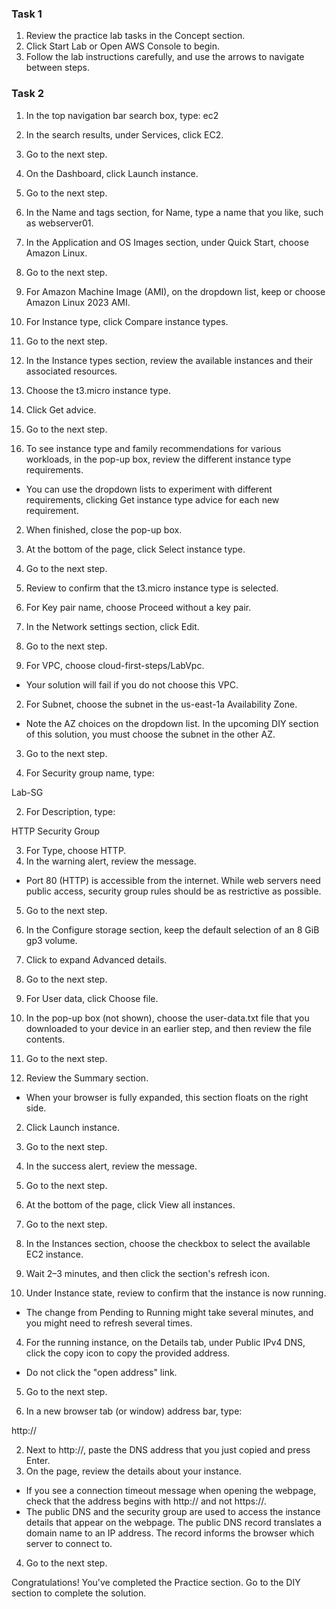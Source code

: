 ### Task 1
1. Review the practice lab tasks in the Concept section.
1. Click Start Lab or Open AWS Console to begin.
1. Follow the lab instructions carefully, and use the arrows to navigate between steps.
### Task 2

1. In the top navigation bar search box, type:
ec2
1. In the search results, under Services, click EC2.
1. Go to the next step.

1. On the Dashboard, click Launch instance.
2. Go to the next step.

1. In the Name and tags section, for Name, type a name that you like, such as webserver01.
2. In the Application and OS Images section, under Quick Start, choose Amazon Linux.
3. Go to the next step.

1. For Amazon Machine Image (AMI), on the dropdown list, keep or choose Amazon Linux 2023 AMI.
2. For Instance type, click Compare instance types.
3. Go to the next step.

1. In the Instance types section, review the available instances and their associated resources.
2. Choose the t3.micro instance type.
3. Click Get advice.
4. Go to the next step.

1. To see instance type and family recommendations for various workloads, in the pop-up box, review the different instance type requirements.

- You can use the dropdown lists to experiment with different requirements, clicking Get instance type advice for each new requirement.

2. When finished, close the pop-up box.
3. At the bottom of the page, click Select instance type.
4. Go to the next step.

1. Review to confirm that the t3.micro instance type is selected.
2. For Key pair name, choose Proceed without a key pair. 
3. In the Network settings section, click Edit.
4. Go to the next step.

1. For VPC, choose cloud-first-steps/LabVpc.

- Your solution will fail if you do not choose this VPC.

2. For Subnet, choose the subnet in the us-east-1a Availability Zone.

- Note the AZ choices on the dropdown list. In the upcoming DIY section of this solution, you must choose the subnet in the other AZ.

3. Go to the next step.

1. For Security group name, type: 

Lab-SG

2. For Description, type: 

HTTP Security Group

3. For Type, choose HTTP.
4. In the warning alert, review the message.

- Port 80 (HTTP) is accessible from the internet. While web servers need public access, security group rules should be as restrictive as possible.

5. Go to the next step.

1. In the Configure storage section, keep the default selection of an 8 GiB gp3 volume. 
2. Click to expand Advanced details.
3. Go to the next step.

1. For User data, click Choose file.
2. In the pop-up box (not shown), choose the user-data.txt file that you downloaded to your device in an earlier step, and then review the file contents.
3. Go to the next step.

1. Review the Summary section.  

- When your browser is fully expanded, this section floats on the right side. 

2. Click Launch instance.
3. Go to the next step.

1. In the success alert, review the message.
2. Go to the next step.

1. At the bottom of the page, click View all instances.
2. Go to the next step.

1. In the Instances section, choose the checkbox to select the available EC2 instance.
2. Wait 2–3 minutes, and then click the section's refresh icon.
3. Under Instance state, review to confirm that the instance is now running.

- The change from Pending to Running might take several minutes, and you might need to refresh several times.

4. For the running instance, on the Details tab, under Public IPv4 DNS, click the copy icon to copy the provided address.

- Do not click the "open address" link.

5. Go to the next step.

1. In a new browser tab (or window) address bar, type:

http://

2. Next to http://, paste the DNS address that you just copied and press Enter.
3. On the page, review the details about your instance.

- If you see a connection timeout message when opening the webpage, check that the address begins with http:// and not https://.
- The public DNS and the security group are used to access the instance details that appear on the webpage. The public DNS record translates a domain name to an IP address. The record informs the browser which server to connect to.

4. Go to the next step.

Congratulations! You've completed the Practice section. Go to the DIY section to complete the solution.
